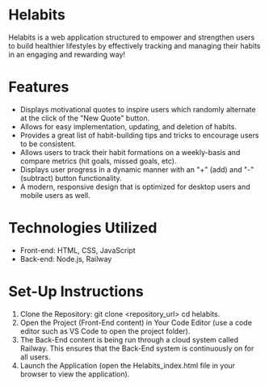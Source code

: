 # Helabits
Helabits is a web application structured to empower and strengthen users to build healthier lifestyles by effectively tracking and managing their habits in an engaging and rewarding way!

# Features
- Displays motivational quotes to inspire users which randomly alternate at the click of the "New Quote" button.
- Allows for easy implementation, updating, and deletion of habits.
- Provides a great list of habit-building tips and tricks to encourage users to be consistent.
- Allows users to track their habit formations on a weekly-basis and compare metrics (hit goals, missed goals, etc).
- Displays user progress in a dynamic manner with an "+" (add) and "-" (subtract) button functionality.
- A modern, responsive design that is optimized for desktop users and mobile users as well.

# Technologies Utilized
- Front-end: HTML, CSS, JavaScript
- Back-end: Node.js, Railway

# Set-Up Instructions
1. Clone the Repository: git clone <repository_url> cd helabits.
2. Open the Project (Front-End content) in Your Code Editor (use a code editor such as VS Code to open the project folder).
3. The Back-End content is being run through a cloud system called Railway. This ensures that the Back-End system is continuously on for all users.
4. Launch the Application (open the Helabits_index.html file in your browser to view the application).
